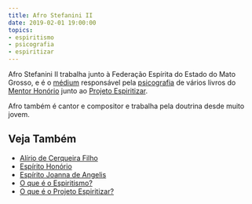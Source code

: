 ```yaml
---
title: Afro Stefanini II
date: 2019-02-01 19:00:00
topics: 
- espiritismo
- psicografia
- espiritizar
---
```


Afro Stefanini II trabalha junto à Federação Espírita do Estado do Mato Grosso,
e é o [médium](/sobre/medium) responsável pela [psicografia](/sobre/psicografia)
de vários livros do [Mentor Honório](../honorio) junto ao [Projeto
Espiritizar](/sobre/projeto-espiritizar).

Afro também é cantor e compositor e trabalha pela doutrina desde muito jovem.

## Veja Também
* [Alírio de Cerqueira Filho](../alirio-de-cerqueira-filho)
* [Espírito Honório](../honorio)  
* [Espírito Joanna de Angelis](../joanna-de-angelis)  
* [O que é o Espiritismo?](/espiritismo)  
* [O que é o Projeto Espiritizar?](/sobre/espiritizar)  
